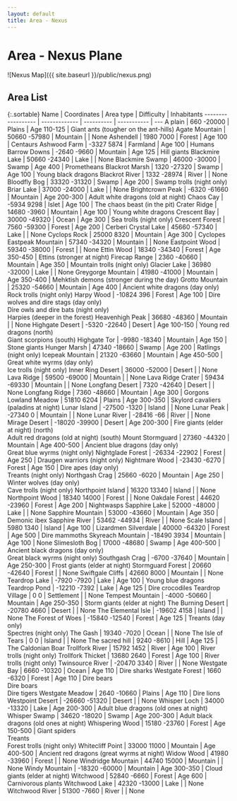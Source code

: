 ```yaml
---
layout: default
title: Area - Nexus
---
```


# Area - Nexus Plane

![Nexus Map]({{ site.baseurl }}/public/nexus.png)

## Area List

{:.sortable}
Name               | Coordinates   | Area type  | Difficulty  | Inhabitants
------------------ | ------------- | ---------- | ----------- | ---
A plain            | 660 -20000    | Plains     | Age 110-125 | Giant ants (tougher on the ant-hills)
Agate Mountain     | 50660 -57980  | Mountain   |             | None
Ashendell          | 1980 7000     | Forest     | Age 100     | Centaurs
Ashwood Farm       | -3327 5874    | Farmland   | Age 100     | Humans
Barrow Downs       | -2640 -9660   | Mountain   | Age 125     | Hill giants
Blackmire Lake     | 50660 -24340  | Lake       |             | None
Blackmire Swamp    | 46000 -30000  | Swamp      | Age 400     | Prometheans
Blackrot Marsh     | 1320 -27320   | Swamp      | Age 100     | Young black dragons
Blackrot River     | 1332 -28974   | River      |             | None
Bloodfly Bog       | 33320 -31320  | Swamp      | Age 200     | Swamp trolls (night only)
Briar Lake         | 37000 -24000  | Lake       |             | None
Brightcrown Peak   | -6320 -61660  | Mountain   | Age 200-300 | Adult white dragons (old at night)
Chaos Cay          | -5934 9298    | Islet      | Age 100     | The chaos beast (in the pit)
Crater Ridge       | 14680 -3960   | Mountain   | Age 100     | Young white dragons
Crescent Bay       | 30000 -49320  | Ocean      | Age 300     | Sea trolls (night only)
Crescent Forest    | 7560 -59300   | Forest     | Age 200     | Cerberi
Crystal Lake       | 45660 -57340  | Lake       |             | None
Cyclops Rock       | 25000 8320    | Mountain   | Age 300     | Cyclopes
Eastpeak Mountain  | 57340 -34320  | Mountain   |             | None
Eastpoint Wood     | 59340 -38000  | Forest     |             | None
Ettin Wood         | 18340 -34340  | Forest     | Age 350-450 | Ettins (stronger at night)
Firecap Range      | 2360 -40660   | Mountain   | Age 350     | Mountain trolls (night only)
Glacier Lake       | 36980 -32000  | Lake       |             | None
Greygorge Mountain | 41980 -41000  | Mountain   | Age 350-400 | Mehktish demons (stronger during the day)
Grotto Mountain    | 25320 -54660  | Mountain   | Age 400     | Ancient white dragons (day only)<br />Rock trolls (night only)
Harpy Wood         | -10824 396    | Forest     | Age 100     | Dire wolves and dire stags (day only)<br />Dire owls and dire bats (night only)<br />Harpies (deeper in the forest)
Heavenhigh Peak    | 36680 -48360  | Mountain   |             | None
Highgate Desert    | -5320 -22640  | Desert     | Age 100-150 | Young red dragons (north)<br />Giant scorpions (south)
Highgate Tor       | -9980 -18340  | Mountain   | Age 150     | Stone giants
Hunger Marsh       | 47340 -18660  | Swamp      | Age 200     | Ratlings (night only)
Icepeak Mountain   | 21320 -63660  | Mountain   | Age 450-500 | Great white wyrms (day only)<br />Ice trolls (night only)
Inner Ring Desert  | 36000 -52000  | Desert     |             | None
Lava Ridge         | 59500 -69000  | Mountain   |             | None
Lava Ridge Crater  | 59434 -69330  | Mountain   |             | None
Longfang Desert    | 7320 -42640   | Desert     |             | None
Longfang Ridge     | 7360 -48660   | Mountain   | Age 300     | Gorgons
Lowland Meadow     | 51810 6204    | Plains     | Age 300-350 | Skylord cavaliers (paladins at night)
Lunar Island       | -27500 -1320  | Island     |             | None
Lunar Peak         | -27340 0      | Mountain   |             | None
Lunar River        | -28416 -66    | River      |             | None
Mirage Desert      | -18020 -39900 | Desert     | Age 200-300 | Fire giants (elder at night) (north)<br />Adult red dragons (old at night) (south)
Mount Stormguard   | 27360 -44320  | Mountain   | Age 400-500 | Ancient blue dragons (day only)<br />Great blue wyrms (night only)
Nightglade Forest  | -26334 -22902 | Forest     | Age 250     | Draugen warriors (night only)
Nightmare Wood     | -23430 -6270  | Forest     | Age 150     | Dire apes (day only)<br />Treants (night only)
Northgash Crag     | 25660 -6020   | Mountain   | Age 250     | Winter wolves (day only)<br />Cave trolls (night only)
Northpoint Island  | 16320 13340   | Island     |             | None
Northpoint Wood    | 18340 14000   | Forest     |             | None
Oakdale Forest     | 44620 -23960  | Forest     | Age 200     | Nightwasps
Sapphire Lake      | 52000 -48000  | Lake       |             | None
Sapphire Mountain  | 53000 -43660  | Mountain   | Age 350     | Demonic ibex
Sapphire River     | 53462 -44934  | River      |             | None
Scale Island       | 5980 1340     | Island     | Age 100     | Lizardmen
Silverdale         | 40000 -64320  | Forest     | Age 500     | Dire mammoths
Skyreach Mountain  | -18490 3934   | Mountain   | Age 100     | None
Slimesloth Bog     | 17000 -48680  | Swamp      | Age 400-500 | Ancient black dragons (day only)<br />Great black wyrms (night only)
Southgash Crag     | -6700 -37640  | Mountain   | Age 250-300 | Frost giants (elder at night)
Stormguard Forest  | 20660 -42640  | Forest     |             | None
Swiftgale Cliffs   | 42660 8000    | Mountain   |             | None
Teardrop Lake      | -7920 -7920   | Lake       | Age 100     | Young blue dragons
Teardrop Pond      | -12210 -7392  | Lake       | Age 125     | Dire crocodiles
Teardrop Village   | 0 0           | Settlement |             | None
Tempest Mountain   | -4000 -50660  | Mountain   | Age 250-350 | Storm giants (elder at night)
The Burning Desert | -20780 4660   | Desert     |             | None
The Elemental Isle | -19602 4158   | Island     |             | None
The Forest of Woes | -15840 -12540 | Forest     | Age 125     | Treants (day only)<br />Spectres (night only)
The Gash           | 19340 -7020   | Ocean      |             | None
The Isle of Tears  | 0 0           | Island     |             | None
The sacred hill    | 9240 -8610    | Hill       | Age 125     | The Caldonian Boar
Trollfork River    | 15792 1452    | River      | Age 100     | River trolls (night only)
Trollfork Thicket  | 13680 2640    | Forest     | Age 100     | River trolls (night only)
Twinsource River   | -20470 3340   | River      |             | None
Westgate Bay       | 6660 -10320   | Ocean      | Age 110     | Dire sharks
Westgate Forest    | 1660 -6320    | Forest     | Age 110     | Dire bears<br />Dire boars<br />Dire tigers
Westgate Meadow    | 2640 -10660   | Plains     | Age 110     | Dire lions
Westpoint Desert   | -26660 -51320 | Desert     |             | None
Whisper Loch       | 34000 -13320  | Lake       | Age 200-300 | Adult blue dragons (old ones at night)
Whisper Swamp      | 34620 -18020  | Swamp      | Age 200-300 | Adult black dragons (old ones at night)
Whispering Wood    | 15180 -23760  | Forest     | Age 150-500 | Giant spiders<br />Treants<br />Forest trolls (night only)
Whitecliff Point   | 33000 11000   | Mountain   | Age 400-500 | Ancient red dragons (great wyrms at night)
Widow Wood         | 41980 -33960  | Forest     |             | None
Windridge Mountain | 44740 15000   | Mountain   |             | None
Windy Mountain     | -18320 -60000 | Mountain   | Age 300-350 | Cloud giants (elder at night)
Witchwood          | 52840 -6660   | Forest     | Age 600     | Carnivorous plants
Witchwood Lake     | 42320 -13000  | Lake       |             | None
Witchwood River    | 51300 -7660   | River      |             | None
